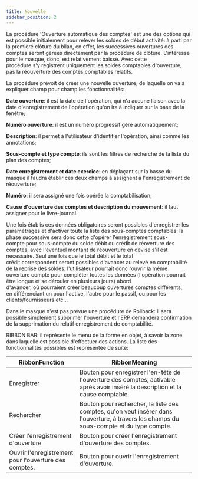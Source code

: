 ```yaml
---
title: Nouvelle
sidebar_position: 2
---
```


La procédure 'Ouverture automatique des comptes' est une des options qui est possible initialement pour relever les soldes de début activité: à parti par la première clôture du bilan, en effet, les successives ouvertures des comptes seront gérées directement par la procédure de clôture. L'intéresse pour le masque, donc, est relativement baissé. Avec cette procédure s'y registrent uniquement les soldes comptables d'ouverture, pas la réouverture des comptes comptables relatifs.

La procédure prévoit de créer une nouvelle ouverture, de laquelle on va à expliquer champ pour champ les fonctionnalités:

**Date ouverture**: il est la date de l'opération, qui n'a aucune liaison avec la date d'enregistrement de l'opération qu'on ira à indiquer sur la base de la fenêtre;

**Numéro ouverture**: il est un numéro progressif géré automatiquement;

**Description**: il permet à l'utilisateur d'identifier l'opération, ainsi comme les annotations;

**Sous-compte et type compte**: ils sont les filtres de recherche de la liste du plan des comptes;

**Date enregistrement et date exercice**: en déplaçant sur la basse du masque il faudra établir ces deux champs à assignent à l'enregistrement de réouverture;

**Numéro**: il sera assigné une fois opérée la comptabilisation;

**Cause d'ouverture des comptes et description du mouvement**: il faut assigner pour le livre-journal.

Une fois établis ces données obligatoires seront possibles d'enregistrer les paramétrages et d'activer toute la liste des sous-comptes comptables: la phase successive sera donc cette d'opérer l'enregistrement sous-compte pour sous-compte du solde débit ou crédit de réoverture des comptes, avec l'éventuel montant de réouverture en devise s'il est nécessaire. Seul une fois que le total débit et le total crédit correspondent seront possibles d'avancer au relevé en comptabilité de la reprise des soldes: l'utilisateur pourrait donc rouvrir la même ouverture compte pour compléter toutes les données (l'opération pourrait être longue et se dérouler en plusieurs jours) abord d'avancer, où pourraient créer beaucoup ouvertures comptes différents, en différenciant un pour l'active, l'autre pour le passif, ou pour les clients/fournisseurs etc...

Dans le masque n'est pas prévue une procédure de Rollback: il sera possible simplement supprimer l'ouverture et l'ERP demandera confirmation de la supprimation du relatif enregistrement de comptabilité.

RIBBON BAR: il représente le menu de la forme en objet, à savoir la zone dans laquelle est possible d'effectuer des actions. La liste des fonctionnalités possibles est représentée de suite:



| RibbonFunction | RibbonMeaning |
| --- | --- |
| Enregistrer | Bouton pour enregistrer l'en-tête de l'ouverture des comptes, activable après avoir inséré la description et la cause comptable. |
| Rechercher | Bouton pour rechercher, la liste des comptes, qu'on veut insérer dans l'ouverture, à travers les champs du sous-compte et du type compte. |
| Créer l'enregistrement d'ouverture | Bouton pour créer l'enregistrement d'ouverture des comptes. |
| Ouvrir l'enregistrement pour l'ouverture des comptes. | Bouton pour ouvrir l'enregistrement d'ouverture. |






